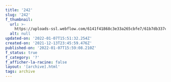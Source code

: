 ```yaml
---
title: '242'
slug: '242'
f_thumbnail:
  url: >-
    https://uploads-ssl.webflow.com/6141f41868c3e33a265cbfe7/61b7db337c3bc4bb2a4213db_242.jpg
  alt: null
updated-on: '2022-01-07T15:51:32.254Z'
created-on: '2021-12-13T23:45:59.476Z'
published-on: '2022-01-07T15:59:08.210Z'
f_status: true
f_category: '?'
f_afficher-la-racine: false
layout: '[archive].html'
tags: archive
---
```



